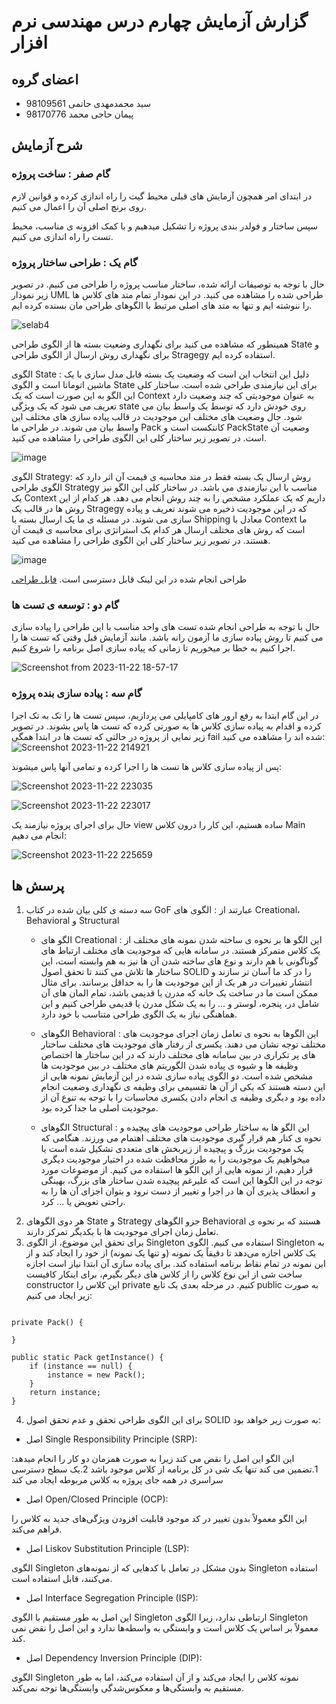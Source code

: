 # گزارش آزمایش چهارم درس مهندسی نرم افزار

## اعضای گروه

+ سید محمدمهدی حاتمی 98109561
+ پیمان حاجی محمد 98170776

## شرح آزمایش

### گام صفر : ساخت پروژه 

در ابتدای امر همچون آزمایش های قبلی محیط گیت را راه اندازی کرده و قوانین لازم روی برنچ اصلی آن را اعمال می کنیم. 

سپس ساختار و فولدر بندی پروژه را تشکیل میدهیم و با کمک افزونه ی مناسب، محیط تست را راه اندازی می کنیم. 


### گام یک : طراحی ساختار پروژه

حال با توجه به توصیفات ارائه شده، ساختار مناسب پروژه را طراحی می کنیم. در تصویر زیر نمودار UML طراحی شده را مشاهده می کنید. در این نمودار تمام متد های کلاس ها را ننوشته ایم و تنها به متد های اصلی مرتبط با الگوهای طراحی مان بسنده کرده ایم. 

![selab4](https://github.com/smmhatami/SE-Lab4/assets/62210297/b877ac0d-b8a3-4d74-9c26-65da9b375ab4)

همینطور که مشاهده می کنید برای نگهداری وضعیت بسته ها از الگوی طراحی State و برای نگهداری روش ارسال از الگوی طراحی Stragegy استفاده کرده ایم. 

الگوی State : دلیل این انتخاب این است که وضعیت یک بسته قابل مدل سازی با یک ماشین اتوماتا است و الگوی State برای این نیازمندی طراحی شده است. ساختار کلی این الگو به این صورت است که یک Context به عنوان موجودیتی که چند وضعیت دارد تعریف می شود که یک ویژگی state روی خودش دارد که توسط یک واسط بیان می شود. حال وضعیت های مختلف این موجودیت در قالب پیاده سازی های مختلف این واسط بیان می شوند. در طراحی ما Pack کانتکست است و PackState وضعیت آن است. در تصویر زیر ساختار کلی این الگوی طراحی را مشاهده می کنید. 

![image](https://github.com/smmhatami/SE-Lab4/assets/62210297/3c7fe7dc-f3b3-42f9-a3eb-3ec1b27b6758)

الگوی Strategy: روش ارسال یک بسته فقط در متد محاسبه ی قیمت آن اثر دارد که الگوی طراحی Strategy مناسب با این نیازمندی می باشد. در ساختار کلی این الگو نیز یک Context داریم که یک عملکرد مشخص را به چند روش انجام می دهد. هر کدام از این روش ها در قالب یک Stragegy که در این موجودیت ذخیره می شوند تعریف و پیاده سازی می شوند. در مسئله ی ما یک ارسال بسته یا Shipping معادل با Context ما است که روش های مختلف ارسال هر کدام یک استراتژی برای محاسبه ی قیمت آن هستند. در تصویر زیر ساختار کلی این الگوی طراحی را مشاهده می کنید. 

![image](https://github.com/smmhatami/SE-Lab4/assets/62210297/fef528b6-5977-4e15-b950-c989f81a9434)



طراحی انجام شده در این لینک قابل دسترسی است. 
[فایل طراحی ](https://drive.google.com/file/d/1pAejYNyRA5LEjMhMNyBHfvyqO78001jy/view?usp=sharing)

### گام دو : توسعه ی تست ها 
حال با توجه به طراحی انجام شده تست های واحد مناسب با این طراحی را پیاده سازی می کنیم تا روش پیاده سازی ما آزمون رانه باشد. مانند آزمایش قبل وقتی که تست ها را اجرا کنیم به خطا بر میخوریم تا زمانی که پیاده سازی اصل برنامه را شروع کنیم. 

![Screenshot from 2023-11-22 18-57-17](https://github.com/smmhatami/SE-Lab4/assets/62210297/54319a3f-f7a1-41e1-b462-3b1f3dd6755d)

### گام سه : پیاده سازی بنده پروژه
در این گام ابتدا به رفع ارور های کامپایلی می پردازیم، سپس تست ها را تک به تک اجرا کرده و اقدام به پیاده سازی کلاس ها به صورتی کرده که تست ها پاس بشوند. در تصویر زیر نمایی از پروژه در حالتی که تست ها در ابتدا همگی fail شده اند را مشاهده می کنید:
![Screenshot 2023-11-22 214921](https://github.com/smmhatami/SE-Lab4/assets/61017890/949fe4c1-7bb0-4c46-b5dd-5a83c1fb40d9)

پس از پیاده سازی کلاس ها تست ها را اجرا کرده و تمامی آنها پاس میشوند:

![Screenshot 2023-11-22 223035](https://github.com/smmhatami/SE-Lab4/assets/61017890/8e66ed24-7ae1-4f1f-bdfd-e1a46aa54d40)

![Screenshot 2023-11-22 223017](https://github.com/smmhatami/SE-Lab4/assets/61017890/82721d71-59c5-4c57-922b-20dca492121d)

حال برای اجرای پروژه نیازمند یک view ساده هستیم، این کار را درون کلاس Main انجام می دهیم:


![Screenshot 2023-11-22 225659](https://github.com/smmhatami/SE-Lab4/assets/61017890/d72abe4e-0fac-4604-863c-26ceb84c9642)

## پرسش ها 
1. سه دسته ی کلی بیان شده در کتاب GoF عبارتند از : الگوی های Creational، Behavioral و Structural
   * الگو های Creational : این الگو ها بر نحوه ی ساخته شدن نمونه های مختلف از یک کلاس متمرکز هستند. در سامانه هایی که موجودیت های مختلف ارتباط های گوناگونی با هم دارند و نوع های ساخته شدن آن ها نیز به هم وابسته است، این ساختار ها تلاش می کنند تا تحقق اصول SOLID را در کد ما آسان تر سازند و انتشار تغییرات در هر یک از این موجودیت ها را به حداقل برسانند. برای مثال ممکن است ما در ساخت یک خانه که مدرن یا قدیمی باشد، تمام المان های آن شامل در، پنجره، لوستر و ... را به یک شکل مدرن یا قدیمی طراحی کنیم و این هماهنگی نیاز به یک الگوی طراحی متناسب با خود دارد.
  
   * الگوهای Behavioral : این الگوها به نحوه ی تعامل زمان اجرای موجودیت های مختلف توجه نشان می دهند. یکسری از رفتار های موجودیت های مختلف ساختار های پر تکراری در بین سامانه های مختلف دارند که در این ساختار ها اختصاص وظیفه ها و شیوه ی پیاده شدن الگوریتم های مختلف در بین موجودیت ها مشخص شده است. دو الگوی پیاده سازی شده در این آزمایش نمونه هایی از این دسته هستند که یکی از آن ها تقسیمی برای وظیفه ی نگهداری وضعیت انجام داده بود و دیگری وظیفه ی انجام دادن یکسری محاسبات را با توجه به تنوع آن از موجودیت اصلی ما جدا کرده بود.
   * الگوهای Structural : این الگو ها به ساختار طراحی موجودیت های پیچیده و نحوه ی کنار هم قرار گیری موجودیت های مختلف اهتمام می ورزند. هنگامی که یک موجودیت بزرگ و پیچیده از زیربخش های متعددی تشکیل شده است یا میخواهیم یک موجودیت را به طرز محافظت شده در اختیار موجودیت دیگری قرار دهیم، از نمونه هایی از این الگو ها استفاده می کنیم. از موضوعات مورد توجه در این الگوها این است که علیرغم پیچیده شدن ساختار های بزرگ، بهینگی و انعطاف پذیری آن ها در اجرا و تغییر از دست نرود و بتوان اجزای آن ها را به راحتی تعویض یا ... کرد.
2. هر دوی الگوهای State و Strategy جزو الگوهای Behavioral هستند که بر نحوه ی تعامل زمان اجرای موجودیت ها با یکدیگر تمرکز دارند.
3. برای تحقق این موضوع، از الگوی Singleton استفاده می کنیم. الگوی Singleton به یک کلاس اجازه می‌دهد تا دقیقاً یک نمونه (و تنها یک نمونه) از خود را ایجاد کند و از این نمونه در تمام نقاط برنامه استفاده کند. برای پیاده سازی آن ابتدا نیاز است اجازه ساخت شی از این نوع کلاس را از کلاس های دیگر بگیرم، برای اینکار کافیست constructor این کلاس را private کنیم. در مرحله بعدی یک تابع public به صورت زیر ایجاد می کنیم:
```

private Pack() {

}

public static Pack getInstance() {
    if (instance == null) {
        instance = new Pack();
    }
    return instance;
}
```
4. برای این الگوی طراحی تحقق و عدم تحقق اصول SOLID به صورت زیر خواهد بود:
+ اصل Single Responsibility Principle (SRP):

این الگو این اصل را نقض می کند زیرا به صورت همزمان دو کار را انجام میدهد: 1.تضمین می کند تنها یک شی در کل برنامه از کلاس موجود باشد 2.یک سطح دسترسی سراسری در همه جای پروژه به کلاس مربوطه ایجاد می کند
+ اصل Open/Closed Principle (OCP):
 
این الگو معمولاً بدون تغییر در کد موجود قابلیت افزودن ویژگی‌های جدید به کلاس را فراهم می‌کند.
+ اصل Liskov Substitution Principle (LSP):

الگوی Singleton بدون مشکل در تعامل با کد‌هایی که از نمونه‌های Singleton استفاده می‌کنند، قابل استفاده است.

+ اصل Interface Segregation Principle (ISP):

این اصل به طور مستقیم با الگوی Singleton ارتباطی ندارد، زیرا الگوی Singleton معمولاً بر اساس یک کلاس است و وابستگی به واسطه‌ها ندارد و این اصل را نقض نمی کند.
+ اصل Dependency Inversion Principle (DIP):

الگوی Singleton نمونه کلاس را ایجاد می‌کند و از آن استفاده می‌کند، اما به طور مستقیم به وابستگی‌ها و معکوس‌شدگی وابستگی‌ها توجه نمی‌کند.

 
